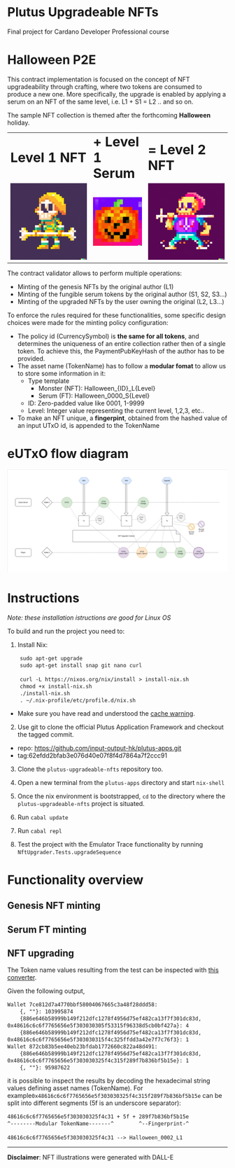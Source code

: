 # Plutus Upgradeable NFTs
Final project for Cardano Developer Professional course

# Halloween P2E
This contract implementation is focused on the concept of NFT upgradeability through crafting, where two tokens are consumed to produce a new one.
More specifically, the upgrade is enabled by applying a serum on an NFT of the same level, i.e. L1 + S1 = L2 .. and so on.

The sample NFT collection is themed after the forthcoming **Halloween** holiday.

<table border="0">
 <tr>
    <td><b style="font-size:30px">Level 1 NFT</b></td>
    <td><b style="font-size:30px">+ Level 1 Serum</b></td>
   <td><b style="font-size:30px">= Level 2 NFT</b></td>
 </tr>
 <tr>
    <td><img src="https://github.com/zakhard90/plutus-upgradeable-nfts/blob/main/SkeletonWarrior_L1.png"></td>
    <td><img width="250px" height="auto" src="https://github.com/zakhard90/plutus-upgradeable-nfts/blob/main/SerumToken.png"></td>
    <td><img src="https://github.com/zakhard90/plutus-upgradeable-nfts/blob/main/SkeletonWarrior_L2.png"></td>
 </tr>
</table>

The contract validator allows to perform multiple operations:
 - Minting of the genesis NFTs by the original author (L1)
 - Minting of the fungible serum tokens by the original author (S1, S2, S3...)
 - Minting of the upgraded NFTs by the user owning the original (L2, L3...)

To enforce the rules required for these functionalities, some specific design choices were made for the minting policy configuration:
- The policy id (CurrencySymbol) is **the same for all tokens**, and determines the uniqueness of an entire collection rather then of a single token. To achieve this, the PaymentPubKeyHash of the author has to be provided.
- The asset name (TokenName) has to follow a **modular fomat** to allow us to store some information in it: 
  - Type template
    - Monster (NFT): Halloween_{ID}_L{Level}
    - Serum (FT):    Halloween_0000_S{Level}
  - ID: Zero-padded value like 0001, 1-9999
  - Level: Integer value representing the current level, 1,2,3, etc..
- To make an NFT unique, a **fingerpint**, obtained from the hashed value of an input UTxO id, is appended to the TokenName

# eUTxO flow diagram
![Visual representation of the UTxO flow](https://github.com/zakhard90/plutus-upgradeable-nfts/blob/main/NftUpgrader.png)

# Instructions

*Note: these installation istructions are good for Linux OS*

To build and run the project you need to:

1. Install Nix:

``` sudo apt-get update
    sudo apt-get upgrade
    sudo apt-get install snap git nano curl
       
    curl -L https://nixos.org/nix/install > install-nix.sh
    chmod +x install-nix.sh
    ./install-nix.sh
    . ~/.nix-profile/etc/profile.d/nix.sh 
```         
 
- Make sure you have read and understood the [cache warning](https://github.com/input-output-hk/plutus-apps#cache-warning).  

2. Use git to clone the official Plutus Application Framework and checkout the tagged commit.
  - repo: https://github.com/input-output-hk/plutus-apps.git
  - tag:62efdd2bfab3e076d40e07f8f4d7864a7f2ccc91

3. Clone the `plutus-upgradeable-nfts` repository too.

4. Open a new terminal from the `plutus-apps` directory and start `nix-shell`

5. Once the nix environment is bootstrapped, `cd` to the directory where the `plutus-upgradeable-nfts` project is situated.

6. Run `cabal update`

7. Run `cabal repl`

8. Test the project with the Emulator Trace functionality by running `NftUpgrader.Tests.upgradeSequence`

# Functionality overview

## Genesis NFT minting

## Serum FT minting

## NFT upgrading


The Token name values resulting from the test can be inspected with [this converter](https://dencode.com/en/string/hex).

Given the following output,

```
Wallet 7ce812d7a4770bbf58004067665c3a48f28ddd58: 
    {, ""}: 103995874
    {886e646b58999b149f212dfc1278f4956d75ef482ca13f7f301dc83d, 0x48616c6c6f7765656e5f303030305f53315f96338d5cb0bf427a}: 4
    {886e646b58999b149f212dfc1278f4956d75ef482ca13f7f301dc83d, 0x48616c6c6f7765656e5f303030315f4c325ffdd3a42e7f7c76f3}: 1
Wallet 872cb83b5ee40eb23bfdab1772660c822a48d491: 
    {886e646b58999b149f212dfc1278f4956d75ef482ca13f7f301dc83d, 0x48616c6c6f7765656e5f303030325f4c315f289f7b836bf5b15e}: 1
    {, ""}: 95987622
```
it is possible to inspect the results by decoding the hexadecimal string values defining asset names (TokenName).
For example`0x48616c6c6f7765656e5f303030325f4c315f289f7b836bf5b15e` can be split into different segments (5f is an underscore separator):

```
48616c6c6f7765656e5f303030325f4c31 + 5f + 289f7b836bf5b15e
^--------Modular TokenName-------^        ^--Fingerprint-^

48616c6c6f7765656e5f303030325f4c31 --> Halloween_0002_L1
```


---

**Disclaimer**: NFT illustrations were generated with DALL-E
